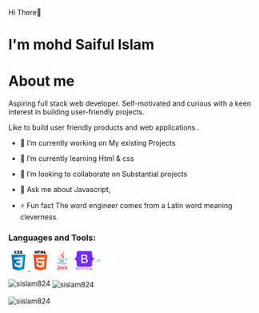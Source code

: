 <p>Hi There👋</p>
<h1>I'm mohd Saiful Islam</h1>
<h1>About me</h1>
<p>Aspiring full stack web developer. Self-motivated and curious with a keen interest in building user-friendly projects.</p>

<p align="left" font >Like to build user friendly products and web applications .</p>


- 🔭 I’m currently working on My existing Projects

- 🌱 I’m currently learning Html & css

- 👯 I’m looking to collaborate on Substantial projects

- 💬 Ask me about Javascript,

- ⚡ Fun fact The word engineer comes from a Latin word meaning cleverness.


<h3 align="left">Languages and Tools:</h3>
<p align="left"> <a href="https://getbootstrap.com" target="_blank" rel="noreferrer"> 
<img  src="https://raw.githubusercontent.com/devicons/devicon/master/icons/css3/css3-original-wordmark.svg" alt="css3" width="40" height="40"/> </a> 
<img src="https://raw.githubusercontent.com/devicons/devicon/master/icons/html5/html5-original-wordmark.svg" alt="html5" width="40" height="40"/> </a> 
<img src="https://raw.githubusercontent.com/devicons/devicon/master/icons/java/java-original-wordmark.svg" alt="java" width="40" height="40"/> </a>
<img src="https://raw.githubusercontent.com/devicons/devicon/master/icons/bootstrap/bootstrap-plain-wordmark.svg" alt="bootstrap" width="40" height="40"/> </a>
<img src="https://raw.githubusercontent.com/devicons/devicon/master/icons/tailwindcss/tailwindcss-original-wordmark.svg" alt="Tailwind CSS" width="40" height="40">

<p><img align="left" src="https://github-readme-stats.vercel.app/api/top-langs?username=sislam824&show_icons=true&locale=en&layout=compact" alt="sislam824" /></p>

<p>&nbsp;<img align="center" src="https://github-readme-stats.vercel.app/api?username=sislam824&show_icons=true&locale=en" alt="sislam824" /></p>

<p><img align="center" src="https://github-readme-streak-stats.herokuapp.com/?user=sislam824&" alt="sislam824" /></p>




